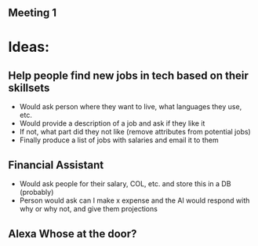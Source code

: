 ## Meeting 1 

# Ideas:

## Help people find new jobs in tech based on their skillsets

+ Would ask person where they want to live, what languages they use, etc.
+ Would provide a description of a job and ask if they like it
+ If not, what part did they not like (remove attributes from potential jobs)
+ Finally produce a list of jobs with salaries and email it to them

## Financial Assistant

+ Would ask people for their salary, COL, etc. and store this in a DB (probably)
+ Person would ask can I make x expense and the AI would respond with why or why not, and give them projections 

## Alexa Whose at the door? 



